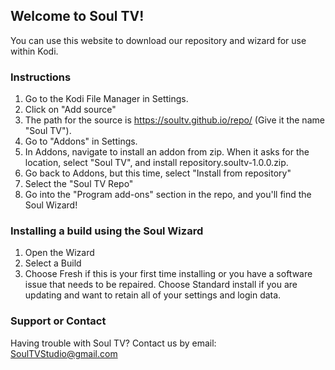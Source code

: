 ## Welcome to Soul TV!

You can use this website to download our repository and wizard for use within Kodi.

### Instructions

1. Go to the Kodi File Manager in Settings.
2. Click on "Add source"
3. The path for the source is https://soultv.github.io/repo/ (Give it the name "Soul TV").
4. Go to "Addons" in Settings.
5. In Addons, navigate to install an addon from zip. When it asks for the location, select "Soul TV", and install repository.soultv-1.0.0.zip.
6. Go back to Addons, but this time, select "Install from repository"
7. Select the "Soul TV Repo"
8. Go into the "Program add-ons" section in the repo, and you'll find the Soul Wizard!

### Installing a build using the Soul Wizard

1. Open the Wizard
2. Select a Build
3. Choose Fresh if this is your first time installing or you have a software issue that needs to be repaired. Choose Standard install if you are updating and want to retain all of your settings and login data.

### Support or Contact

Having trouble with Soul TV? Contact us by email: SoulTVStudio@gmail.com